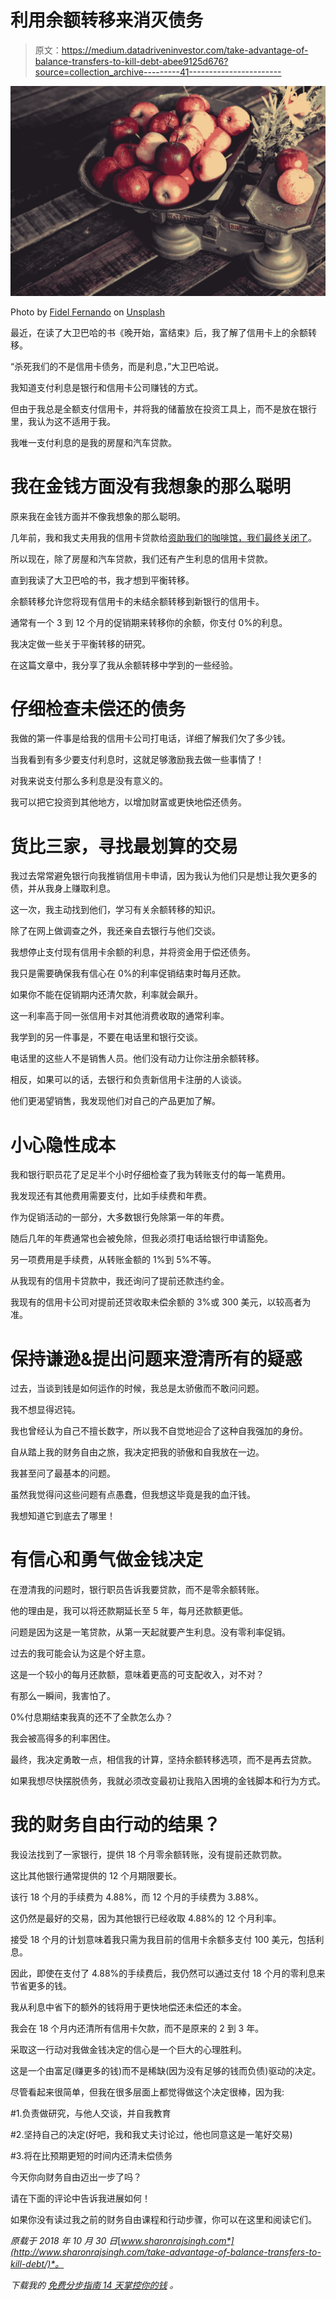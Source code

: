 # 利用余额转移来消灭债务

> 原文：<https://medium.datadriveninvestor.com/take-advantage-of-balance-transfers-to-kill-debt-abee9125d676?source=collection_archive---------41----------------------->

![](img/6689253038672da3e79d0c4e44d45c7c.png)

Photo by [Fidel Fernando](https://unsplash.com/photos/qEG6w8vqsaU?utm_source=unsplash&utm_medium=referral&utm_content=creditCopyText) on [Unsplash](https://unsplash.com/search/photos/balance-scale?utm_source=unsplash&utm_medium=referral&utm_content=creditCopyText)

最近，在读了大卫巴哈的书《晚开始，富结束》后，我了解了信用卡上的余额转移。

“杀死我们的不是信用卡债务，而是利息，”大卫巴哈说。

我知道支付利息是银行和信用卡公司赚钱的方式。

但由于我总是全额支付信用卡，并将我的储蓄放在投资工具上，而不是放在银行里，我认为这不适用于我。

我唯一支付利息的是我的房屋和汽车贷款。

# 我在金钱方面没有我想象的那么聪明

原来我在金钱方面并不像我想象的那么聪明。

几年前，我和我丈夫用我的信用卡贷款给[资助我们的咖啡馆，我们最终关闭了](http://www.sharonrajsingh.com/what-to-do-when-your-fears-of-failure-come-true/)。

所以现在，除了房屋和汽车贷款，我们还有产生利息的信用卡贷款。

直到我读了大卫巴哈的书，我才想到平衡转移。

余额转移允许您将现有信用卡的未结余额转移到新银行的信用卡。

通常有一个 3 到 12 个月的促销期来转移你的余额，你支付 0%的利息。

我决定做一些关于平衡转移的研究。

在这篇文章中，我分享了我从余额转移中学到的一些经验。

# 仔细检查未偿还的债务

我做的第一件事是给我的信用卡公司打电话，详细了解我们欠了多少钱。

当我看到有多少要支付利息时，这就足够激励我去做一些事情了！

对我来说支付那么多利息是没有意义的。

我可以把它投资到其他地方，以增加财富或更快地偿还债务。

# 货比三家，寻找最划算的交易

我过去常常避免银行向我推销信用卡申请，因为我认为他们只是想让我欠更多的债，并从我身上赚取利息。

这一次，我主动找到他们，学习有关余额转移的知识。

除了在网上做调查之外，我还亲自去银行与他们交谈。

我想停止支付现有信用卡余额的利息，并将资金用于偿还债务。

我只是需要确保我有信心在 0%的利率促销结束时每月还款。

如果你不能在促销期内还清欠款，利率就会飙升。

这一利率高于同一张信用卡对其他消费收取的通常利率。

我学到的另一件事是，不要在电话里和银行交谈。

电话里的这些人不是销售人员。他们没有动力让你注册余额转移。

相反，如果可以的话，去银行和负责新信用卡注册的人谈谈。

他们更渴望销售，我发现他们对自己的产品更加了解。

# 小心隐性成本

我和银行职员花了足足半个小时仔细检查了我为转账支付的每一笔费用。

我发现还有其他费用需要支付，比如手续费和年费。

作为促销活动的一部分，大多数银行免除第一年的年费。

随后几年的年费通常也会被免除，但我必须打电话给银行申请豁免。

另一项费用是手续费，从转账金额的 1%到 5%不等。

从我现有的信用卡贷款中，我还询问了提前还款违约金。

我现有的信用卡公司对提前还贷收取未偿余额的 3%或 300 美元，以较高者为准。

# 保持谦逊&提出问题来澄清所有的疑惑

过去，当谈到钱是如何运作的时候，我总是太骄傲而不敢问问题。

我不想显得迟钝。

我也曾经认为自己不擅长数字，所以我不自觉地迎合了这种自我强加的身份。

自从踏上我的财务自由之旅，我决定把我的骄傲和自我放在一边。

我甚至问了最基本的问题。

虽然我觉得问这些问题有点愚蠢，但我想这毕竟是我的血汗钱。

我想知道它到底去了哪里！

# 有信心和勇气做金钱决定

在澄清我的问题时，银行职员告诉我要贷款，而不是零余额转账。

他的理由是，我可以将还款期延长至 5 年，每月还款额更低。

问题是因为这是一笔贷款，从第一天起就要产生利息。没有零利率促销。

过去的我可能会认为这是个好主意。

这是一个较小的每月还款额，意味着更高的可支配收入，对不对？

有那么一瞬间，我害怕了。

0%付息期结束我真的还不了全款怎么办？

我会被高得多的利率困住。

最终，我决定勇敢一点，相信我的计算，坚持余额转移选项，而不是再去贷款。

如果我想尽快摆脱债务，我就必须改变最初让我陷入困境的金钱脚本和行为方式。

# 我的财务自由行动的结果？

我设法找到了一家银行，提供 18 个月零余额转账，没有提前还款罚款。

这比其他银行通常提供的 12 个月期限要长。

该行 18 个月的手续费为 4.88%，而 12 个月的手续费为 3.88%。

这仍然是最好的交易，因为其他银行已经收取 4.88%的 12 个月利率。

接受 18 个月的计划意味着我只需为我目前的信用卡余额多支付 100 美元，包括利息。

因此，即使在支付了 4.88%的手续费后，我仍然可以通过支付 18 个月的零利息来节省更多的钱。

我从利息中省下的额外的钱将用于更快地偿还未偿还的本金。

我会在 18 个月内还清所有信用卡欠款，而不是原来的 2 到 3 年。

采取这一行动对我做金钱决定的信心是一个巨大的心理胜利。

这是一个由富足(赚更多的钱)而不是稀缺(因为没有足够的钱而负债)驱动的决定。

尽管看起来很简单，但我在很多层面上都觉得做这个决定很棒，因为我:

#1.负责做研究，与他人交谈，并自我教育

#2.坚持自己的决定(好吧，我和我丈夫讨论过，他也同意这是一笔好交易)

#3.将在比预期更短的时间内还清未偿债务

今天你向财务自由迈出一步了吗？

请在下面的评论中告诉我进展如何！

如果你没有读过我之前的财务自由课程和行动步骤，你可以在这里和阅读它们。

*原载于 2018 年 10 月 30 日*[*www.sharonrajsingh.com*](http://www.sharonrajsingh.com/take-advantage-of-balance-transfers-to-kill-debt/)*。*

*下载我的* [*免费分步指南 14 天掌控你的钱*](http://www.mommymakesthemoney.com/financial-freedom-roadmap/) *。*